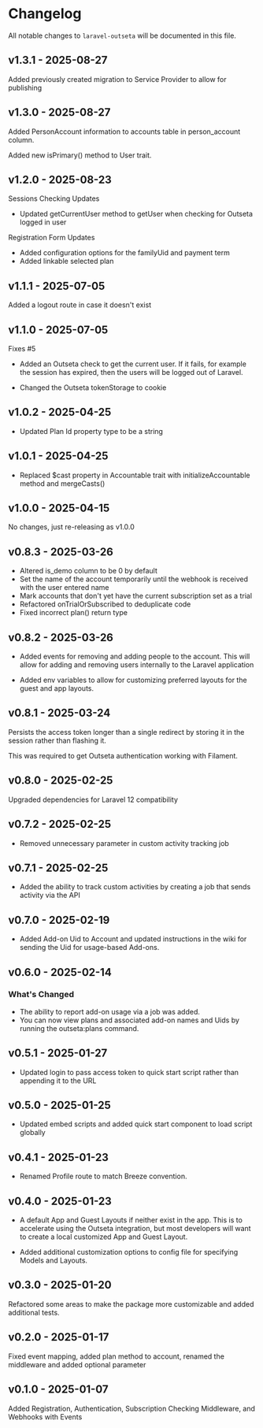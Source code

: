 # Changelog

All notable changes to `laravel-outseta` will be documented in this file.

## v1.3.1 - 2025-08-27

Added previously created migration to Service Provider to allow for publishing

## v1.3.0 - 2025-08-27

Added PersonAccount information to accounts table in person_account column.

Added new isPrimary() method to User trait.

## v1.2.0 - 2025-08-23

Sessions Checking Updates

- Updated getCurrentUser method to getUser when checking for Outseta logged in user

Registration Form Updates

- Added configuration options for the familyUid and payment term
- Added linkable selected plan

## v1.1.1 - 2025-07-05

Added a logout route in case it doesn't exist

## v1.1.0 - 2025-07-05

Fixes #5

+ Added an Outseta check to get the current user. If it fails, for example the session has expired, then the users will be logged out of Laravel.

* Changed the Outseta tokenStorage to cookie

## v1.0.2 - 2025-04-25

- Updated Plan Id property type to be a string

## v1.0.1 - 2025-04-25

- Replaced $cast property in Accountable trait with initializeAccountable method and mergeCasts()

## v1.0.0 - 2025-04-15

No changes, just re-releasing as  v1.0.0

## v0.8.3 - 2025-03-26

* Altered is_demo column to be 0 by default
* Set the name of the account temporarily until the webhook is received with the user entered name
* Mark accounts that don't yet have the current subscription set as a trial
* Refactored onTrialOrSubscribed to deduplicate code
* Fixed incorrect plan() return type

## v0.8.2 - 2025-03-26

+ Added events for removing and adding people to the account. This will allow for adding and removing users internally to the Laravel application

* Added env variables to allow for customizing preferred layouts for the guest and app layouts.

## v0.8.1 - 2025-03-24

Persists the access token longer than a single redirect by storing it in the session rather than flashing it.

This was required to get Outseta authentication working with Filament.

## v0.8.0 - 2025-02-25

Upgraded dependencies for Laravel 12 compatibility

## v0.7.2 - 2025-02-25

* Removed unnecessary parameter in custom activity tracking job

## v0.7.1 - 2025-02-25

* Added the ability to track custom activities by creating a job that sends activity via the API

## v0.7.0 - 2025-02-19

* Added Add-on Uid to Account and updated instructions in the wiki for sending the Uid for usage-based Add-ons.

## v0.6.0 - 2025-02-14

### What's Changed

- The ability to report add-on usage via a job was added.
- You can now view plans and associated add-on names and Uids by running the outseta:plans command.

## v0.5.1 - 2025-01-27

* Updated login to pass access token to quick start script rather than appending it to the URL

## v0.5.0 - 2025-01-25

* Updated embed scripts and added quick start component to load script globally

## v0.4.1 - 2025-01-23

* Renamed Profile route to match Breeze convention.

## v0.4.0 - 2025-01-23

+ A default App and Guest Layouts if neither exist in the app. This is to accelerate using the Outseta integration, but most developers will want to create a local customized App and Guest Layout.

* Added additional customization options to config file for specifying Models and Layouts.

## v0.3.0 - 2025-01-20

Refactored some areas to make the package more customizable and added additional tests.

## v0.2.0 - 2025-01-17

Fixed event mapping, added plan method to account, renamed the middleware and added optional parameter

## v0.1.0 - 2025-01-07

Added Registration, Authentication, Subscription Checking Middleware, and Webhooks with Events

